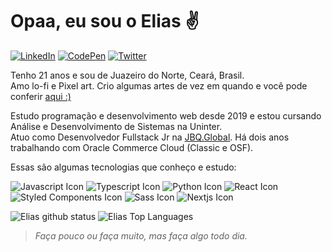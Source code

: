 # Opaa, eu sou o Elias :v:

[![LinkedIn](https://img.shields.io/badge/linkedin-%230077B5.svg?style=for-the-badge&logo=linkedin&logoColor=white)](https://linkedin.com/in/elias-inacio0)
[![CodePen](https://img.shields.io/badge/CodePen-white?style=for-the-badge&logo=codepen&logoColor=black)](https://codepen.io/eliasinacio)
[![Twitter](https://img.shields.io/badge/Twitter-%231DA1F2.svg?style=for-the-badge&logo=Twitter&logoColor=white)](https://twitter.com/_oeliasdev)

Tenho 21 anos e sou de Juazeiro do Norte, Ceará, Brasil. <br>
Amo lo-fi e Pixel art. Crio algumas artes de vez em quando e você pode conferir [aqui :)](https://www.pixilart.com/oeliasdev)

Estudo programação e desenvolvimento web desde 2019 e estou cursando Análise e Desenvolvimento de Sistemas na Uninter. <br>
Atuo como Desenvolvedor Fullstack Jr na [JBQ.Global](https://jbq.global). Há dois anos trabalhando com Oracle Commerce Cloud (Classic e OSF).

Essas são algumas tecnologias que conheço e estudo:

![Javascript Icon](https://img.icons8.com/color/36/000000/javascript.png)
![Typescript Icon](https://img.icons8.com/color/36/000000/typescript.png)
![Python Icon](https://img.icons8.com/color/36/000000/python.png)
![React Icon](https://img.icons8.com/officel/36/000000/react.png)
![Styled Components Icon](https://img.icons8.com/emoji/36/000000/nail-polish-.png)
![Sass Icon](https://img.icons8.com/color/36/000000/sass.png)
![Nextjs Icon](https://img.icons8.com/fluency-systems-regular/36/FFFFFF/nextjs.png)

![Elias github status](https://github-readme-stats.vercel.app/api?username=eliasinacio&count_private=true&show_icons=true&theme=tokyonight)
![Elias Top Languages](https://github-readme-stats.vercel.app/api/top-langs/?username=eliasinacio&layout=compact&theme=tokyonight)


> *Faça pouco ou faça muito, mas faça algo todo dia.*
